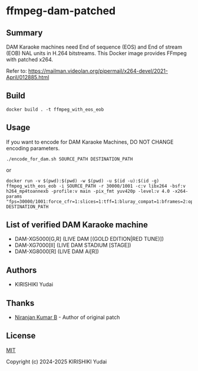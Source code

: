 # ffmpeg-dam-patched

## Summary

DAM Karaoke machines need End of sequence (EOS) and End of stream (EOB) NAL units in H.264 bitstreams. This Docker image provides FFmpeg with patched x264.

Refer to: https://mailman.videolan.org/pipermail/x264-devel/2021-April/012885.html

## Build

```
docker build . -t ffmpeg_with_eos_eob
```

## Usage

If you want to encode for DAM Karaoke Machines, DO NOT CHANGE encoding parameters.

```
./encode_for_dam.sh SOURCE_PATH DESTINATION_PATH
```

or

```
docker run -v $(pwd):$(pwd) -w $(pwd) -u $(id -u):$(id -g) ffmpeg_with_eos_eob -i SOURCE_PATH -r 30000/1001 -c:v libx264 -bsf:v h264_mp4toannexb -profile:v main -pix_fmt yuv420p -level:v 4.0 -x264-params "fps=30000/1001:force_cfr=1:slices=1:tff=1:bluray_compat=1:bframes=2:open_gop=0:keyint=15:keyint_min=15:scenecut=-1:bitrate=8000:vbv_maxrate=8000:vbv_bufsize=8000:nal_hrd=cbr:eob=1:eos=1" DESTINATION_PATH
```

## List of verified DAM Karaoke machine

- DAM-XG5000[G,R] (LIVE DAM [(GOLD EDITION|RED TUNE)])
- DAM-XG7000[Ⅱ] (LIVE DAM STADIUM [STAGE])
- DAM-XG8000[R] (LIVE DAM Ai[R])

## Authors

- KIRISHIKI Yudai

## Thanks

- [Niranjan Kumar B](mailto:niranjan@multicorewareinc.com) - Author of original patch

## License

[MIT](https://opensource.org/licenses/MIT)

Copyright (c) 2024-2025 KIRISHIKI Yudai
